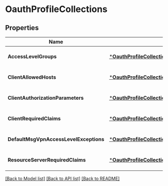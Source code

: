 # OauthProfileCollections

## Properties
Name | Type | Description | Notes
------------ | ------------- | ------------- | -------------
**AccessLevelGroups** | [***OauthProfileCollectionsAccessLevelGroups**](OauthProfileCollectionsAccessLevelGroups.md) |  | [optional] [default to null]
**ClientAllowedHosts** | [***OauthProfileCollectionsClientAllowedHosts**](OauthProfileCollectionsClientAllowedHosts.md) |  | [optional] [default to null]
**ClientAuthorizationParameters** | [***OauthProfileCollectionsClientAuthorizationParameters**](OauthProfileCollectionsClientAuthorizationParameters.md) |  | [optional] [default to null]
**ClientRequiredClaims** | [***OauthProfileCollectionsClientRequiredClaims**](OauthProfileCollectionsClientRequiredClaims.md) |  | [optional] [default to null]
**DefaultMsgVpnAccessLevelExceptions** | [***OauthProfileCollectionsDefaultMsgVpnAccessLevelExceptions**](OauthProfileCollectionsDefaultMsgVpnAccessLevelExceptions.md) |  | [optional] [default to null]
**ResourceServerRequiredClaims** | [***OauthProfileCollectionsResourceServerRequiredClaims**](OauthProfileCollectionsResourceServerRequiredClaims.md) |  | [optional] [default to null]

[[Back to Model list]](../README.md#documentation-for-models) [[Back to API list]](../README.md#documentation-for-api-endpoints) [[Back to README]](../README.md)

